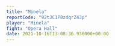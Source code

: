 ```yaml
---
title: "Minela"
reportCode: "92tJC1P8zdqrZ43p"
player: "Minela"
fight: "Opera Hall"
date: 2021-10-16T13:08:36.936000+00:00
---
```

